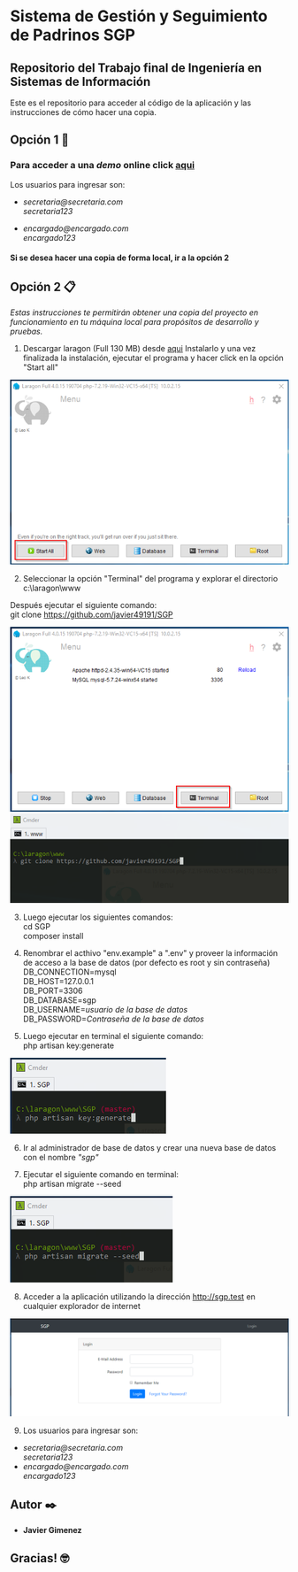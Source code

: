 # Sistema de Gestión y Seguimiento de Padrinos SGP
## Repositorio del Trabajo final de Ingeniería en Sistemas de Información

Este es el repositorio para acceder al código de la aplicación y las instrucciones de cómo hacer una copia.

## Opción 1 🚀

### Para acceder a una *demo* online click [aqui](https://tfgsgp.000webhostapp.com/ "aqui")  
Los usuarios para ingresar son:</br>

+ _secretaria@secretaria.com_<br/>
  _secretaria123_<br/>

+ _encargado@encargado.com_<br/>
  _encargado123_<br/>

#### Si se desea hacer una copia de forma local, ir a la opción 2


## Opción 2 📋

_Estas instrucciones te permitirán obtener una copia del proyecto en funcionamiento en tu máquina local para propósitos de desarrollo y pruebas._

1. Descargar laragon (Full 130 MB) desde [aqui](https://laragon.org/download/ "aqui")
Instalarlo y una vez finalizada la instalación, ejecutar el programa y hacer click en la opción "Start all"

![Con titulo](images/start_all.png "Start all")

2. Seleccionar la opción "Terminal" del programa y explorar el directorio<br/>c:\laragon\www<br/>

Después ejecutar el siguiente comando:<br/>
git clone https://github.com/javier49191/SGP<br/>

![Con titulo](images/terminal.png "Terminal")
![Con titulo](images/git_clone.png "Git clone")

3. Luego ejecutar los siguientes comandos:<br/>
cd SGP<br/>
composer install<br/>


4. Renombrar el acthivo "env.example" a ".env" y proveer la información de acceso a la base de datos (por defecto es root y sin contraseña)<br/>
DB_CONNECTION=mysql<br/>
DB_HOST=127.0.0.1<br/>
DB_PORT=3306<br/>
DB_DATABASE=sgp<br/>
DB_USERNAME=_usuario de la base de datos_<br/>
DB_PASSWORD=_Contraseña de la base de datos_<br/>


5. Luego ejecutar en terminal el siguiente comando:<br/>
php artisan key:generate<br/>

![Con titulo](images/key_generate.png "Key Genenrate")

6. Ir al administrador de base de datos y crear una nueva base de datos con el nombre *"sgp"*

7. Ejecutar el siguiente comando en terminal:<br/>
php artisan migrate --seed<br/>

![Con titulo](images/db_seed.png "Database")

8. Acceder a la aplicación utilizando la dirección http://sgp.test en cualquier explorador de internet

![Con titulo](images/login.png "Login")

9. Los usuarios para ingresar son:</br>
+ _secretaria@secretaria.com_<br/>
  _secretaria123_<br/>
+ _encargado@encargado.com_<br/>
  _encargado123_<br/>


## Autor ✒️

* **Javier Gimenez**

## Gracias! 🤓


